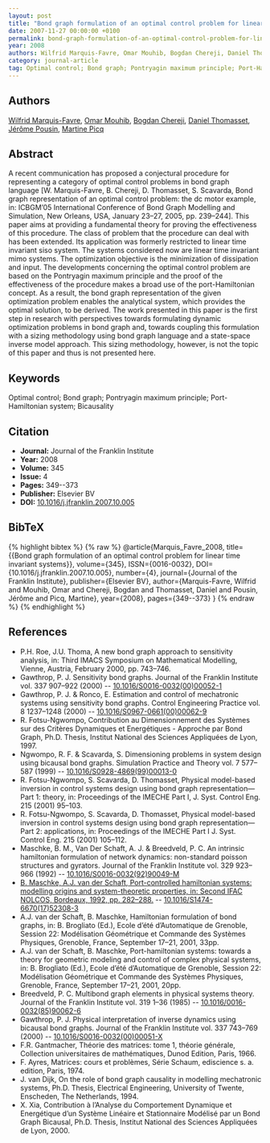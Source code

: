 ```yaml
---
layout: post
title: "Bond graph formulation of an optimal control problem for linear time invariant systems"
date: 2007-11-27 00:00:00 +0100
permalink: bond-graph-formulation-of-an-optimal-control-problem-for-linear-time-invariant-systems
year: 2008
authors: Wilfrid Marquis-Favre, Omar Mouhib, Bogdan Chereji, Daniel Thomasset, Jérôme Pousin, Martine Picq
category: journal-article
tag: Optimal control; Bond graph; Pontryagin maximum principle; Port-Hamiltonian system; Bicausality
---
```

 
## Authors
[Wilfrid Marquis-Favre](authors/wilfrid-marquis-favre), [Omar Mouhib](authors/omar-mouhib), [Bogdan Chereji](authors/bogdan-chereji), [Daniel Thomasset](authors/daniel-thomasset), [Jérôme Pousin](authors/jerome-pousin), [Martine Picq](authors/martine-picq)
 
## Abstract
A recent communication has proposed a conjectural procedure for representing a category of optimal control problems in bond graph language [W. Marquis-Favre, B. Chereji, D. Thomasset, S. Scavarda, Bond graph representation of an optimal control problem: the dc motor example, in: ICBGM’05 International Conference of Bond Graph Modelling and Simulation, New Orleans, USA, January 23–27, 2005, pp. 239–244]. This paper aims at providing a fundamental theory for proving the effectiveness of this procedure. The class of problem that the procedure can deal with has been extended. Its application was formerly restricted to linear time invariant siso system. The systems considered now are linear time invariant mimo systems. The optimization objective is the minimization of dissipation and input. The developments concerning the optimal control problem are based on the Pontryagin maximum principle and the proof of the effectiveness of the procedure makes a broad use of the port-Hamiltonian concept. As a result, the bond graph representation of the given optimization problem enables the analytical system, which provides the optimal solution, to be derived. The work presented in this paper is the first step in research with perspectives towards formulating dynamic optimization problems in bond graph and, towards coupling this formulation with a sizing methodology using bond graph language and a state-space inverse model approach. This sizing methodology, however, is not the topic of this paper and thus is not presented here.
 
## Keywords
Optimal control; Bond graph; Pontryagin maximum principle; Port-Hamiltonian system; Bicausality
 
## Citation
- **Journal:** Journal of the Franklin Institute
- **Year:** 2008
- **Volume:** 345
- **Issue:** 4
- **Pages:** 349--373
- **Publisher:** Elsevier BV
- **DOI:** [10.1016/j.jfranklin.2007.10.005](https://doi.org/10.1016/j.jfranklin.2007.10.005)
 
## BibTeX
{% highlight bibtex %}
{% raw %}
@article{Marquis_Favre_2008,
  title={{Bond graph formulation of an optimal control problem for linear time invariant systems}},
  volume={345},
  ISSN={0016-0032},
  DOI={10.1016/j.jfranklin.2007.10.005},
  number={4},
  journal={Journal of the Franklin Institute},
  publisher={Elsevier BV},
  author={Marquis-Favre, Wilfrid and Mouhib, Omar and Chereji, Bogdan and Thomasset, Daniel and Pousin, Jérôme and Picq, Martine},
  year={2008},
  pages={349--373}
}
{% endraw %}
{% endhighlight %}
 
## References
- P.H. Roe, J.U. Thoma, A new bond graph approach to sensitivity analysis, in: Third IMACS Symposium on Mathematical Modelling, Vienne, Austria, February 2000, pp. 743–746.
- Gawthrop, P. J. Sensitivity bond graphs. Journal of the Franklin Institute vol. 337 907–922 (2000) -- [10.1016/S0016-0032(00)00052-1](https://doi.org/10.1016/S0016-0032(00)00052-1)
- Gawthrop, P. J. & Ronco, E. Estimation and control of mechatronic systems using sensitivity bond graphs. Control Engineering Practice vol. 8 1237–1248 (2000) -- [10.1016/S0967-0661(00)00062-9](https://doi.org/10.1016/S0967-0661(00)00062-9)
- R. Fotsu-Ngwompo, Contribution au Dimensionnement des Systèmes sur des Critères Dynamiques et Energétiques - Approche par Bond Graph, Ph.D. Thesis, Institut National des Sciences Appliquées de Lyon, 1997.
- Ngwompo, R. F. & Scavarda, S. Dimensioning problems in system design using bicausal bond graphs. Simulation Practice and Theory vol. 7 577–587 (1999) -- [10.1016/S0928-4869(99)00013-0](https://doi.org/10.1016/S0928-4869(99)00013-0)
- R. Fotsu-Ngwompo, S. Scavarda, D. Thomasset, Physical model-based inversion in control systems design using bond graph representation—Part 1: theory, in: Proceedings of the IMECHE Part I, J. Syst. Control Eng. 215 (2001) 95–103.
- R. Fotsu-Ngwompo, S. Scavarda, D. Thomasset, Physical model-based inversion in control systems design using bond graph representation—Part 2: applications, in: Proceedings of the IMECHE Part I J. Syst. Control Eng. 215 (2001) 105–112.
- Maschke, B. M., Van Der Schaft, A. J. & Breedveld, P. C. An intrinsic hamiltonian formulation of network dynamics: non-standard poisson structures and gyrators. Journal of the Franklin Institute vol. 329 923–966 (1992) -- [10.1016/S0016-0032(92)90049-M](https://doi.org/10.1016/S0016-0032(92)90049-M)
- [B. Maschke, A.J. van der Schaft, Port-controlled hamiltonian systems: modelling origins and system-theoretic properties, in: Second IFAC NOLCOS, Bordeaux, 1992, pp. 282–288.](port-controlled-hamiltonian-systems-modelling-origins-and-systemtheoretic-properties-92) -- [10.1016/S1474-6670(17)52308-3](https://doi.org/10.1016/S1474-6670(17)52308-3)
- A.J. van der Schaft, B. Maschke, Hamiltonian formulation of bond graphs, in: B. Brogliato (Ed.), Ecole d’été d’Automatique de Grenoble, Session 22: Modélisation Géométrique et Commande des Systèmes Physiques, Grenoble, France, September 17–21, 2001, 33pp.
- A.J. van der Schaft, B. Maschke, Port-hamiltonian systems: towards a theory for geometric modeling and control of complex physical systems, in: B. Brogliato (Ed.), Ecole d’été d’Automatique de Grenoble, Session 22: Modélisation Géométrique et Commande des Systèmes Physiques, Grenoble, France, September 17–21, 2001, 20pp.
- Breedveld, P. C. Multibond graph elements in physical systems theory. Journal of the Franklin Institute vol. 319 1–36 (1985) -- [10.1016/0016-0032(85)90062-6](https://doi.org/10.1016/0016-0032(85)90062-6)
- Gawthrop, P. J. Physical interpretation of inverse dynamics using bicausal bond graphs. Journal of the Franklin Institute vol. 337 743–769 (2000) -- [10.1016/S0016-0032(00)00051-X](https://doi.org/10.1016/S0016-0032(00)00051-X)
- F.R. Gantmacher, Théorie des matrices: tome 1, théorie générale, Collection universitaires de mathématiques, Dunod Edition, Paris, 1966.
- F. Ayres, Matrices: cours et problèmes, Série Schaum, ediscience s. a. edition, Paris, 1974.
- J. van Dijk, On the role of bond graph causality in modelling mechatronic systems, Ph.D. Thesis, Electrical Engineering, University of Twente, Enscheden, The Netherlands, 1994.
- X. Xia, Contribution à l’Analyse du Comportement Dynamique et Energétique d’un Système Linéaire et Stationnaire Modélisé par un Bond Graph Bicausal, Ph.D. Thesis, Institut National des Sciences Appliquées de Lyon, 2000.

